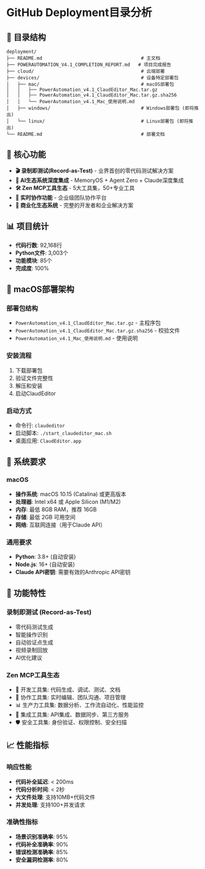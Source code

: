 # GitHub Deployment目录分析

## 📁 目录结构

```
deployment/
├── README.md                                    # 主文档
├── POWERAUTOMATION_V4.1_COMPLETION_REPORT.md   # 项目完成报告
├── cloud/                                       # 云端部署
├── devices/                                     # 设备特定部署包
│   ├── mac/                                     # macOS部署包
│   │   ├── PowerAutomation_v4.1_ClaudEditor_Mac.tar.gz
│   │   ├── PowerAutomation_v4.1_ClaudEditor_Mac.tar.gz.sha256
│   │   └── PowerAutomation_v4.1_Mac_使用说明.md
│   ├── windows/                                 # Windows部署包 (即将推出)
│   └── linux/                                   # Linux部署包 (即将推出)
└── README.md                                    # 部署文档
```

## 🎯 核心功能

- **🎬 录制即测试(Record-as-Test)** - 业界首创的零代码测试解决方案
- **🤖 AI生态系统深度集成** - MemoryOS + Agent Zero + Claude深度集成
- **🛠️ Zen MCP工具生态** - 5大工具集，50+专业工具
- **👥 实时协作功能** - 企业级团队协作平台
- **💼 商业化生态系统** - 完整的开发者和企业解决方案

## 📊 项目统计

- **代码行数**: 92,168行
- **Python文件**: 3,003个
- **功能模块**: 85个
- **完成度**: 100%

## 🍎 macOS部署架构

### 部署包结构
- `PowerAutomation_v4.1_ClaudEditor_Mac.tar.gz` - 主程序包
- `PowerAutomation_v4.1_ClaudEditor_Mac.tar.gz.sha256` - 校验文件
- `PowerAutomation_v4.1_Mac_使用说明.md` - 使用说明

### 安装流程
1. 下载部署包
2. 验证文件完整性
3. 解压和安装
4. 启动ClaudEditor

### 启动方式
- 命令行: `claudeditor`
- 启动脚本: `./start_claudeditor_mac.sh`
- 桌面应用: `ClaudEditor.app`

## 🔧 系统要求

### macOS
- **操作系统**: macOS 10.15 (Catalina) 或更高版本
- **处理器**: Intel x64 或 Apple Silicon (M1/M2)
- **内存**: 最低 8GB RAM，推荐 16GB
- **存储**: 最低 2GB 可用空间
- **网络**: 互联网连接（用于Claude API）

### 通用要求
- **Python**: 3.8+ (自动安装)
- **Node.js**: 16+ (自动安装)
- **Claude API密钥**: 需要有效的Anthropic API密钥

## 🚀 功能特性

### 录制即测试 (Record-as-Test)
- 零代码测试生成
- 智能操作识别
- 自动验证点生成
- 视频录制回放
- AI优化建议

### Zen MCP工具生态
- 🔧 开发工具集: 代码生成、调试、测试、文档
- 👥 协作工具集: 实时编辑、团队沟通、项目管理
- 📊 生产力工具集: 数据分析、工作流自动化、性能监控
- 🔌 集成工具集: API集成、数据同步、第三方服务
- 🛡️ 安全工具集: 身份验证、权限控制、安全扫描

## 📈 性能指标

### 响应性能
- **代码补全延迟**: < 200ms
- **代码分析时间**: < 2秒
- **大文件处理**: 支持10MB+代码文件
- **并发处理**: 支持100+并发请求

### 准确性指标
- **场景识别准确率**: 95%
- **代码补全准确率**: 90%
- **错误检测准确率**: 85%
- **安全漏洞检测率**: 80%

